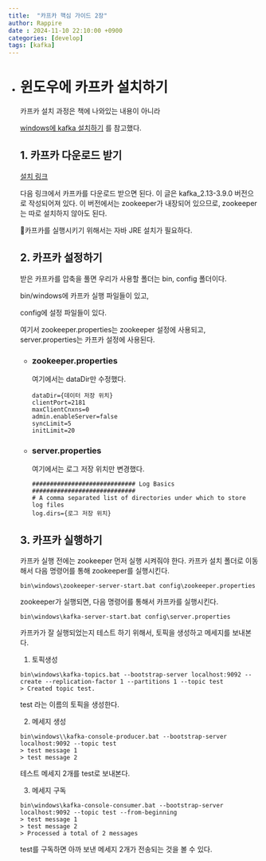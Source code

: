 ```yaml
---
title:  "카프카 핵심 가이드 2장"
author: Rappire
date : 2024-11-10 22:10:00 +0900
categories: [develop]
tags: [kafka]
---
```


- # 윈도우에 카프카 설치하기

  카프카 설치 과정은 책에 나와있는 내용이 아니라 
  
  [windows에 kafka 설치하기](https://herojoon-dev.tistory.com/118) 를 참고했다.

  ## 1. 카프카 다운로드 받기
  [설치 링크](https://kafka.apache.org/downloads)
  
  다음 링크에서 카프카를 다운로드 받으면 된다. 이 글은 kafka_2.13-3.9.0 버전으로 작성되어져 있다.
  이 버전에서는 zookeeper가 내장되어 있으므로, zookeeper는 따로 설치하지 않아도 된다.

  🔔카프카를 실행시키기 위해서는 자바 JRE 설치가 필요하다.

  ## 2. 카프카 설정하기

  받은 카프카를 압축을 풀면 우리가 사용할 폴더는 bin, config 폴더이다.

  bin/windows에 카프카 실행 파일들이 있고,

  config에 설정 파일들이 있다. 

  여기서 zookeeper.properties는 zookeeper 설정에 사용되고, server.properties는 카프카 설정에 사용된다.

  - ### zookeeper.properties

    여기에서는 dataDir만 수정했다.

    ``` properties
    dataDir={데이터 저장 위치}
    clientPort=2181
    maxClientCnxns=0
    admin.enableServer=false
    syncLimit=5
    initLimit=20
    ```

  - ### server.properties
  
  
    여기에서는 로그 저장 위치만 변경했다. 
    ``` properties
    ############################# Log Basics #############################
    # A comma separated list of directories under which to store log files
    log.dirs={로그 저장 위치}
    ```

  ## 3. 카프카 실행하기

  카프카 실행 전에는 zookeeper 먼저 실행 시켜줘야 한다. 카프카 설치 폴더로 이동해서 다음 명령어를 통해 zookeeper를 실행시킨다.

  ```
  bin\windows\zookeeper-server-start.bat config\zookeeper.properties
  ```

  zookeeper가 실행되면, 다음 명령어를 통해서 카프카를 실행시킨다.

  ```
  bin\windows\kafka-server-start.bat config\server.properties
  ```

  카프카가 잘 실행되었는지 테스트 하기 위해서, 토픽을 생성하고 메세지를 보내본다.

  1. 토픽생성
  ```
  bin\windows\kafka-topics.bat --bootstrap-server localhost:9092 --create --replication-factor 1 --partitions 1 --topic test
  > Created topic test.
  ```
  test 라는 이름의 토픽을 생성한다.

  2. 메세지 생성
  ```
  bin\windows\\kafka-console-producer.bat --bootstrap-server localhost:9092 --topic test
  > test message 1
  > test message 2
  ```

  테스트 메세지 2개를 test로 보내본다.

  3. 메세지 구독
  ```
  bin\windows\kafka-console-consumer.bat --bootstrap-server localhost:9092 --topic test --from-beginning
  > test message 1
  > test message 2
  > Processed a total of 2 messages
  ```

  test를 구독하면 아까 보낸 메세지 2개가 전송되는 것을 볼 수 있다.


